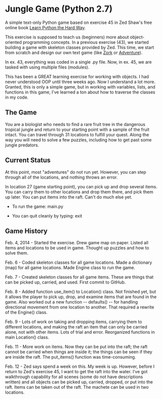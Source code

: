 Jungle Game (Python 2.7)
========================

A simple text-only Python game based on exercise 45 in Zed Shaw's free online book [Learn Python the Hard Way](http://learnpythonthehardway.org/book/).

This exercise is supposed to teach us (beginners) more about object-oriented programming concepts. In a previous exercise (43), we started building a game with skeleton classes provided by Zed. This time, we start from scratch and design our own text game (like [Zork](http://en.wikipedia.org/wiki/Zork) or [Adventure](http://en.wikipedia.org/wiki/Colossal_Cave_Adventure)). 

In ex. 43, everything was coded in a single .py file. Now, in ex. 45, we are tasked with using multiple files (modules).

This has been a GREAT learning exercise for working with objects. I had never understood OOP until three weeks ago. Now I understand a lot more. Granted, this is only a simple game, but in working with variables, lists, and functions in this game, I've learned a ton about how to traverse the classes in my code.

## The Game

You are a biologist who needs to find a rare fruit tree in the dangerous tropical jungle and return to your starting point with a sample of the fruit intact. You can travel through 31 locations to fulfill your quest. Along the way you will need to solve a few puzzles, including how to get past some jungle predators.

## Current Status

At this point, most "adventures" do not run yet. However, you can step through all of the locations, and nothing throws an error. 

In location 27 (game starting point), you can pick up and drop several items. You can carry them to other locations and drop them there, and pick them up later. You can put items into the raft. Can't do much else yet.

* To run the game: main.py

* You can quit cleanly by typing: exit

## Game History

Feb. 4, 2014 - Started the exercise. Drew game map on paper. Listed all items and locations to be used in game. Thought up puzzles and how to solve them.

Feb. 6 - Coded skeleton classes for all game locations. Made a dictionary (map) for all game locations. Made Engine class to run the game. 

Feb. 7 - Created skeleton classes for all game items. These are things that can be picked up, carried, and used. First commit to GitHub. 

Feb. 8 - Added function use_item() to Location() class. Not finished yet, but it allows the player to pick up, drop, and examine items that are found in the game. Also worked out a new function -- defaults() -- for handling directional movement from one location to another. That required a rewrite of the Engine() class.

Feb. 9 - Lots of work on taking and dropping items, carrying them to different locations, and making the raft an item that can only be carried alone, not with other items. Lots of trial and error. Reorganized functions in main Location() class.

Feb. 11 - More work on items. Now they can be put into the raft; the raft cannot be carried when things are inside it; the things can be seen if they are inside the raft. The put_items() function was time-consuming.

Feb. 12 - Zed says spend a week on this. My week is up. However, before I return to Zed's exercise 45, I want to get the raft into the water. I've got walkthrough capability for all scenes (some do not have descriptions written) and all objects can be picked up, carried, dropped, or put into the raft. Items can be taken out of the raft. The machete can be used in two locations.

